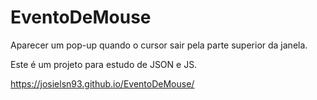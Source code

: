 # EventoDeMouse
Aparecer um pop-up quando o cursor sair pela parte superior da janela.

Este é um projeto para estudo de JSON e JS.

https://josielsn93.github.io/EventoDeMouse/
